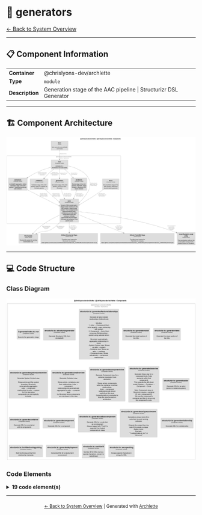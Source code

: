 # 🧩 generators

[← Back to System Overview](./README.md)

---

## 📋 Component Information

<table>
<tbody>
<tr>
<td><strong>Container</strong></td>
<td>@chrislyons-dev/archlette</td>
</tr>
<tr>
<td><strong>Type</strong></td>
<td><code>module</code></td>
</tr>
<tr>
<td><strong>Description</strong></td>
<td>Generation stage of the AAC pipeline | Structurizr DSL Generator</td>
</tr>
</tbody>
</table>

---

## 🏗️ Component Architecture

![Component Diagram](./diagrams/structurizr-Components__chrislyons_dev_archlette.png)

---

## 💻 Code Structure

### Class Diagram

![Class Diagram](./diagrams/structurizr-Classes_generators.png)

### Code Elements

<details>
<summary><strong>19 code element(s)</strong></summary>



#### Functions

##### `run()`

Execute the generation stage

<table>
<tbody>
<tr>
<td><strong>Type</strong></td>
<td><code>function</code></td>
</tr>
<tr>
<td><strong>Visibility</strong></td>
<td><code>public</code></td>
</tr>
<tr>
<td><strong>Async</strong></td>
<td>Yes</td>
</tr>
<tr>
<td><strong>Returns</strong></td>
<td><code>Promise<void></code></td>
</tr>
<tr>
<td><strong>Location</strong></td>
<td><code>C:/Users/chris/git/archlette/src/3-generate/index.ts:36</code></td>
</tr>
</tbody>
</table>

**Parameters:**

- `ctx`: <code>import("C:/Users/chris/git/archlette/src/core/types").PipelineContext</code> — - Pipeline context with configuration, logging, and validated IR

---
##### `structurizrGenerator()`

Generate Structurizr DSL from ArchletteIR

<table>
<tbody>
<tr>
<td><strong>Type</strong></td>
<td><code>function</code></td>
</tr>
<tr>
<td><strong>Visibility</strong></td>
<td><code>public</code></td>
</tr>
<tr>
<td><strong>Returns</strong></td>
<td><code>string</code> — Structurizr DSL as a string</td>
</tr>
<tr>
<td><strong>Location</strong></td>
<td><code>C:/Users/chris/git/archlette/src/generators/builtin/structurizr.ts:46</code></td>
</tr>
</tbody>
</table>

**Parameters:**

- `ir`: <code>z.infer<any></code> — - The validated ArchletteIR to transform- `_node`: <code>any</code> — - Configuration node (unused but required by interface)

---
##### `generateAllActorRelationships()`

Generate all actor-related relationships (bidirectional)

Includes:
1. Actor → Component (from actor.targets) - users interacting with system
2. Component → Actor (from componentRelationships) - system using external actors

Structurizr automatically aggregates relationships in views:
- System Context view: Shows as actor ↔ system
- Container view: Shows as actor ↔ container
- Component view: Shows actual actor ↔ component relationships

<table>
<tbody>
<tr>
<td><strong>Type</strong></td>
<td><code>function</code></td>
</tr>
<tr>
<td><strong>Visibility</strong></td>
<td><code>private</code></td>
</tr>
<tr>
<td><strong>Returns</strong></td>
<td><code>z.infer<any>[]</code> — Array of relationships to include in the model</td>
</tr>
<tr>
<td><strong>Location</strong></td>
<td><code>C:/Users/chris/git/archlette/src/generators/builtin/structurizr.ts:87</code></td>
</tr>
</tbody>
</table>

**Parameters:**

- `ir`: <code>z.infer<any></code> — - The ArchletteIR containing actors and components

---
##### `generateModel()`

Generate the model section of the DSL

<table>
<tbody>
<tr>
<td><strong>Type</strong></td>
<td><code>function</code></td>
</tr>
<tr>
<td><strong>Visibility</strong></td>
<td><code>private</code></td>
</tr>
<tr>
<td><strong>Returns</strong></td>
<td><code>string[]</code></td>
</tr>
<tr>
<td><strong>Location</strong></td>
<td><code>C:/Users/chris/git/archlette/src/generators/builtin/structurizr.ts:134</code></td>
</tr>
</tbody>
</table>

**Parameters:**

- `ir`: <code>z.infer<any></code>- `indent`: <code>string</code>

---
##### `generateViews()`

Generate the views section of the DSL

<table>
<tbody>
<tr>
<td><strong>Type</strong></td>
<td><code>function</code></td>
</tr>
<tr>
<td><strong>Visibility</strong></td>
<td><code>private</code></td>
</tr>
<tr>
<td><strong>Returns</strong></td>
<td><code>string[]</code></td>
</tr>
<tr>
<td><strong>Location</strong></td>
<td><code>C:/Users/chris/git/archlette/src/generators/builtin/structurizr.ts:221</code></td>
</tr>
</tbody>
</table>

**Parameters:**

- `ir`: <code>z.infer<any></code>- `indent`: <code>string</code>

---
##### `generateSystemContextView()`

Generate System Context view

Shows actors and the system boundary. Structurizr automatically aggregates
actor → component relationships to actor → system for this view since
components are not explicitly included.

<table>
<tbody>
<tr>
<td><strong>Type</strong></td>
<td><code>function</code></td>
</tr>
<tr>
<td><strong>Visibility</strong></td>
<td><code>private</code></td>
</tr>
<tr>
<td><strong>Returns</strong></td>
<td><code>string[]</code></td>
</tr>
<tr>
<td><strong>Location</strong></td>
<td><code>C:/Users/chris/git/archlette/src/generators/builtin/structurizr.ts:263</code></td>
</tr>
</tbody>
</table>

**Parameters:**

- `ir`: <code>z.infer<any></code>- `indent`: <code>string</code>

---
##### `generateContainerView()`

Generate Container view

Shows actors, containers, and their relationships. Actor → component
relationships are automatically aggregated to actor → container level
by Structurizr since components are not shown in this view.

<table>
<tbody>
<tr>
<td><strong>Type</strong></td>
<td><code>function</code></td>
</tr>
<tr>
<td><strong>Visibility</strong></td>
<td><code>private</code></td>
</tr>
<tr>
<td><strong>Returns</strong></td>
<td><code>string[]</code></td>
</tr>
<tr>
<td><strong>Location</strong></td>
<td><code>C:/Users/chris/git/archlette/src/generators/builtin/structurizr.ts:292</code></td>
</tr>
</tbody>
</table>

**Parameters:**

- `ir`: <code>z.infer<any></code>- `indent`: <code>string</code>

---
##### `generateComponentView()`

Generate Component view for a container (excludes Code elements)

Shows actors, components within the container, and their relationships.
Actor → component relationships are shown explicitly at this level.
Code elements are excluded to keep the view focused on architecture.

<table>
<tbody>
<tr>
<td><strong>Type</strong></td>
<td><code>function</code></td>
</tr>
<tr>
<td><strong>Visibility</strong></td>
<td><code>private</code></td>
</tr>
<tr>
<td><strong>Returns</strong></td>
<td><code>string[]</code></td>
</tr>
<tr>
<td><strong>Location</strong></td>
<td><code>C:/Users/chris/git/archlette/src/generators/builtin/structurizr.ts:322</code></td>
</tr>
</tbody>
</table>

**Parameters:**

- `ir`: <code>z.infer<any></code>- `container`: <code>z.infer<any></code>- `indent`: <code>string</code>

---
##### `generateClassView()`

Generate Class view for a component (only Code elements within that component)
This supports the drill-down model: System → Container → Component → Code

Note: Component views in Structurizr require a container ID, not a component ID.
We use the component's container and filter to show only this component's code.

<table>
<tbody>
<tr>
<td><strong>Type</strong></td>
<td><code>function</code></td>
</tr>
<tr>
<td><strong>Visibility</strong></td>
<td><code>private</code></td>
</tr>
<tr>
<td><strong>Returns</strong></td>
<td><code>string[]</code></td>
</tr>
<tr>
<td><strong>Location</strong></td>
<td><code>C:/Users/chris/git/archlette/src/generators/builtin/structurizr.ts:386</code></td>
</tr>
</tbody>
</table>

**Parameters:**

- `ir`: <code>z.infer<any></code>- `component`: <code>z.infer<any></code>- `indent`: <code>string</code>

---
##### `generateActor()`

Generate DSL for an actor (person or external system)

<table>
<tbody>
<tr>
<td><strong>Type</strong></td>
<td><code>function</code></td>
</tr>
<tr>
<td><strong>Visibility</strong></td>
<td><code>private</code></td>
</tr>
<tr>
<td><strong>Returns</strong></td>
<td><code>string</code></td>
</tr>
<tr>
<td><strong>Location</strong></td>
<td><code>C:/Users/chris/git/archlette/src/generators/builtin/structurizr.ts:426</code></td>
</tr>
</tbody>
</table>

**Parameters:**

- `actor`: <code>z.infer<any></code>- `indent`: <code>string</code>

---
##### `generateContainer()`

Generate DSL for a container with its components

<table>
<tbody>
<tr>
<td><strong>Type</strong></td>
<td><code>function</code></td>
</tr>
<tr>
<td><strong>Visibility</strong></td>
<td><code>private</code></td>
</tr>
<tr>
<td><strong>Returns</strong></td>
<td><code>string</code></td>
</tr>
<tr>
<td><strong>Location</strong></td>
<td><code>C:/Users/chris/git/archlette/src/generators/builtin/structurizr.ts:441</code></td>
</tr>
</tbody>
</table>

**Parameters:**

- `container`: <code>z.infer<any></code>- `allComponents`: <code>z.infer<any>[]</code>- `allCode`: <code>z.infer<any>[]</code>- `allActors`: <code>z.infer<any>[]</code>- `componentRels`: <code>z.infer<any>[]</code>- `codeRels`: <code>z.infer<any>[]</code>- `indent`: <code>string</code>

---
##### `generateComponent()`

Generate DSL for a component

<table>
<tbody>
<tr>
<td><strong>Type</strong></td>
<td><code>function</code></td>
</tr>
<tr>
<td><strong>Visibility</strong></td>
<td><code>private</code></td>
</tr>
<tr>
<td><strong>Returns</strong></td>
<td><code>string</code></td>
</tr>
<tr>
<td><strong>Location</strong></td>
<td><code>C:/Users/chris/git/archlette/src/generators/builtin/structurizr.ts:534</code></td>
</tr>
</tbody>
</table>

**Parameters:**

- `component`: <code>z.infer<any></code>- `indent`: <code>string</code>

---
##### `generateCodeAsComponent()`

Generate DSL for a code item as a component
Always tagged with "Code" to separate from logical components in views

<table>
<tbody>
<tr>
<td><strong>Type</strong></td>
<td><code>function</code></td>
</tr>
<tr>
<td><strong>Visibility</strong></td>
<td><code>private</code></td>
</tr>
<tr>
<td><strong>Returns</strong></td>
<td><code>string</code></td>
</tr>
<tr>
<td><strong>Location</strong></td>
<td><code>C:/Users/chris/git/archlette/src/generators/builtin/structurizr.ts:557</code></td>
</tr>
</tbody>
</table>

**Parameters:**

- `code`: <code>z.infer<any></code>- `indent`: <code>string</code>

---
##### `generateUniqueCodeName()`

Generate a unique name for a code item to avoid naming collisions

Extracts file context from the code ID to create a unique display name.
Example: "1-extract/index.ts::run" or "cli.ts::run"

<table>
<tbody>
<tr>
<td><strong>Type</strong></td>
<td><code>function</code></td>
</tr>
<tr>
<td><strong>Visibility</strong></td>
<td><code>private</code></td>
</tr>
<tr>
<td><strong>Returns</strong></td>
<td><code>string</code> — Unique name incorporating file context</td>
</tr>
<tr>
<td><strong>Location</strong></td>
<td><code>C:/Users/chris/git/archlette/src/generators/builtin/structurizr.ts:596</code></td>
</tr>
</tbody>
</table>

**Parameters:**

- `code`: <code>z.infer<any></code> — - The code item

---
##### `generateRelationship()`

Generate DSL for a relationship

<table>
<tbody>
<tr>
<td><strong>Type</strong></td>
<td><code>function</code></td>
</tr>
<tr>
<td><strong>Visibility</strong></td>
<td><code>private</code></td>
</tr>
<tr>
<td><strong>Returns</strong></td>
<td><code>string</code></td>
</tr>
<tr>
<td><strong>Location</strong></td>
<td><code>C:/Users/chris/git/archlette/src/generators/builtin/structurizr.ts:634</code></td>
</tr>
</tbody>
</table>

**Parameters:**

- `rel`: <code>z.infer<any></code>- `indent`: <code>string</code>

---
##### `buildTechnologyString()`

Build technology string from relationship metadata

<table>
<tbody>
<tr>
<td><strong>Type</strong></td>
<td><code>function</code></td>
</tr>
<tr>
<td><strong>Visibility</strong></td>
<td><code>private</code></td>
</tr>
<tr>
<td><strong>Returns</strong></td>
<td><code>string</code></td>
</tr>
<tr>
<td><strong>Location</strong></td>
<td><code>C:/Users/chris/git/archlette/src/generators/builtin/structurizr.ts:649</code></td>
</tr>
</tbody>
</table>

**Parameters:**

- `rel`: <code>z.infer<any></code>

---
##### `generateDeployment()`

Generate DSL for a deployment environment

<table>
<tbody>
<tr>
<td><strong>Type</strong></td>
<td><code>function</code></td>
</tr>
<tr>
<td><strong>Visibility</strong></td>
<td><code>private</code></td>
</tr>
<tr>
<td><strong>Returns</strong></td>
<td><code>string</code></td>
</tr>
<tr>
<td><strong>Location</strong></td>
<td><code>C:/Users/chris/git/archlette/src/generators/builtin/structurizr.ts:665</code></td>
</tr>
</tbody>
</table>

**Parameters:**

- `deployment`: <code>z.infer<any></code>- `indent`: <code>string</code>

---
##### `sanitizeId()`

Sanitize ID for DSL (remove special characters, convert to camelCase)

<table>
<tbody>
<tr>
<td><strong>Type</strong></td>
<td><code>function</code></td>
</tr>
<tr>
<td><strong>Visibility</strong></td>
<td><code>private</code></td>
</tr>
<tr>
<td><strong>Returns</strong></td>
<td><code>string</code></td>
</tr>
<tr>
<td><strong>Location</strong></td>
<td><code>C:/Users/chris/git/archlette/src/generators/builtin/structurizr.ts:695</code></td>
</tr>
</tbody>
</table>

**Parameters:**

- `id`: <code>string</code>

---
##### `escapeString()`

Escape special characters in strings for DSL

<table>
<tbody>
<tr>
<td><strong>Type</strong></td>
<td><code>function</code></td>
</tr>
<tr>
<td><strong>Visibility</strong></td>
<td><code>private</code></td>
</tr>
<tr>
<td><strong>Returns</strong></td>
<td><code>string</code></td>
</tr>
<tr>
<td><strong>Location</strong></td>
<td><code>C:/Users/chris/git/archlette/src/generators/builtin/structurizr.ts:702</code></td>
</tr>
</tbody>
</table>

**Parameters:**

- `str`: <code>string</code>

---

</details>

---

<div align="center">
<sub><a href="./README.md">← Back to System Overview</a> | Generated with <a href="https://github.com/architectlabs/archlette">Archlette</a></sub>
</div>
